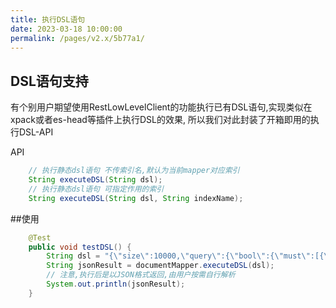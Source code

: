 ```yaml
---
title: 执行DSL语句
date: 2023-03-18 10:00:00
permalink: /pages/v2.x/5b77a1/
---
```

## DSL语句支持
有个别用户期望使用RestLowLevelClient的功能执行已有DSL语句,实现类似在xpack或者es-head等插件上执行DSL的效果,
所以我们对此封装了开箱即用的执行DSL-API

API
```java
    // 执行静态dsl语句 不传索引名,默认为当前mapper对应索引
    String executeDSL(String dsl);
    // 执行静态dsl语句 可指定作用的索引
    String executeDSL(String dsl, String indexName);
```
##使用

```java
    @Test
    public void testDSL() {
        String dsl = "{\"size\":10000,\"query\":{\"bool\":{\"must\":[{\"term\":{\"title.keyword\":{\"value\":\"测试文档2\",\"boost\":1.0}}}],\"adjust_pure_negative\":true,\"boost\":1.0}}\"track_total_hits\":2147483647}";
        String jsonResult = documentMapper.executeDSL(dsl);
        // 注意,执行后是以JSON格式返回,由用户按需自行解析
        System.out.println(jsonResult);
    }
```

